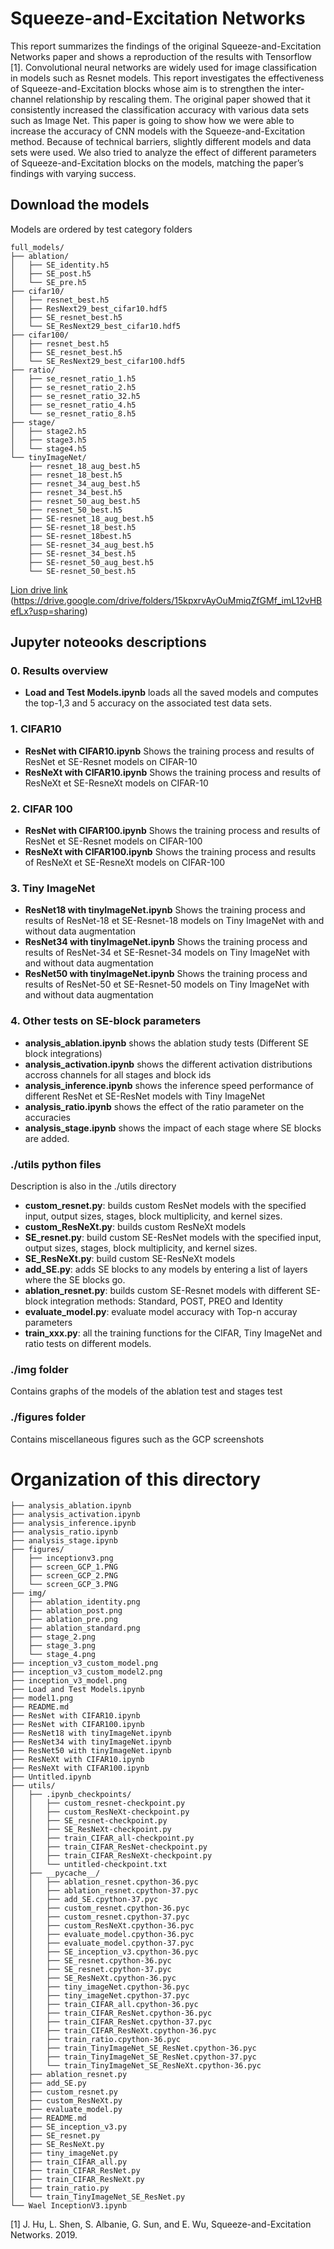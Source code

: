 # Squeeze-and-Excitation Networks
This report summarizes the findings of the original Squeeze-and-Excitation Networks paper and shows a reproduction of the results with Tensorflow [1]. Convolutional neural networks are widely used for image classification in models such as Resnet models. This report investigates the effectiveness of Squeeze-and-Excitation blocks whose aim is to strengthen the inter-channel relationship by rescaling them. The original paper showed that it consistently increased the classification accuracy with various data sets such as Image Net. This paper is going to show how we were able to increase the accuracy of CNN models with the Squeeze-and-Excitation method. Because of technical barriers, slightly different models and data sets were used. We also tried to analyze the effect of different parameters of  Squeeze-and-Excitation blocks on the models, matching the paper’s findings with varying success.

## Download the models
Models are ordered by test category folders
```
full_models/
├── ablation/
│   ├── SE_identity.h5
│   ├── SE_post.h5
│   └── SE_pre.h5
├── cifar10/
│   ├── resnet_best.h5
│   ├── ResNext29_best_cifar10.hdf5
│   ├── SE_resnet_best.h5
│   └── SE_ResNext29_best_cifar10.hdf5
├── cifar100/
│   ├── resnet_best.h5
│   ├── SE_resnet_best.h5
│   └── SE_ResNext29_best_cifar100.hdf5
├── ratio/
│   ├── se_resnet_ratio_1.h5
│   ├── se_resnet_ratio_2.h5
│   ├── se_resnet_ratio_32.h5
│   ├── se_resnet_ratio_4.h5
│   └── se_resnet_ratio_8.h5
├── stage/
│   ├── stage2.h5
│   ├── stage3.h5
│   └── stage4.h5
└── tinyImageNet/
    ├── resnet_18_aug_best.h5
    ├── resnet_18_best.h5
    ├── resnet_34_aug_best.h5
    ├── resnet_34_best.h5
    ├── resnet_50_aug_best.h5
    ├── resnet_50_best.h5
    ├── SE-resnet_18_aug_best.h5
    ├── SE-resnet_18_best.h5
    ├── SE-resnet_18best.h5
    ├── SE-resnet_34_aug_best.h5
    ├── SE-resnet_34_best.h5
    ├── SE-resnet_50_aug_best.h5
    └── SE-resnet_50_best.h5
```
[Lion drive link](https://drive.google.com/drive/folders/15kpxrvAyOuMmiqZfGMf_imL12vHBefLx?usp=sharing)
(https://drive.google.com/drive/folders/15kpxrvAyOuMmiqZfGMf_imL12vHBefLx?usp=sharing)


## Jupyter noteooks descriptions
### 0. Results overview
- **Load and Test Models.ipynb** loads all the saved models and computes the top-1,3 and 5 accuracy on the associated test data sets.
### 1. CIFAR10 
- **ResNet with CIFAR10.ipynb** Shows the training process and results of ResNet et SE-Resnet models on CIFAR-10
- **ResNeXt with CIFAR10.ipynb** Shows the training process and results of ResNeXt et SE-ResneXt models on CIFAR-10
### 2. CIFAR 100
- **ResNet with CIFAR100.ipynb** Shows the training process and results of ResNet et SE-Resnet models on CIFAR-100
- **ResNeXt with CIFAR100.ipynb** Shows the training process and results of ResNeXt et SE-ResneXt models on CIFAR-100
### 3. Tiny ImageNet
- **ResNet18 with tinyImageNet.ipynb** Shows the training process and results of ResNet-18 et SE-Resnet-18 models on Tiny ImageNet with and without data augmentation
- **ResNet34 with tinyImageNet.ipynb** Shows the training process and results of ResNet-34 et SE-Resnet-34 models on Tiny ImageNet with and without data augmentation
- **ResNet50 with tinyImageNet.ipynb** Shows the training process and results of ResNet-50 et SE-Resnet-50 models on Tiny ImageNet with and without data augmentation
### 4. Other tests on SE-block parameters
- **analysis_ablation.ipynb** shows the ablation study tests (Different SE block integrations)
- **analysis_activation.ipynb** shows the different activation distributions accross channels for all stages and block ids
- **analysis_inference.ipynb** shows the inference speed performance of different ResNet et SE-ResNet models with Tiny ImageNet
- **analysis_ratio.ipynb** shows the effect of the ratio parameter on the accuracies
- **analysis_stage.ipynb** shows the impact of each stage where SE blocks are added.

### ./utils python files

Description is also in the ./utils directory 

- **custom_resnet.py**: builds custom ResNet models with the specified input, output sizes, stages, block multiplicity, and kernel sizes.
- **custom_ResNeXt.py**: builds custom ResNeXt models
- **SE_resnet.py**: build custom SE-ResNet models with the specified input, output sizes, stages, block multiplicity, and kernel sizes.
- **SE_ResNeXt.py**: build custom SE-ResNeXt models
- **add_SE.py**: adds SE blocks to any models by entering a list of layers where the SE blocks go.
- **ablation_resnet.py**: builds custom SE-Resnet models with different SE-block integration methods: Standard, POST, PREO and Identity
- **evaluate_model.py**: evaluate model accuracy with Top-n accuray parameters
- **train_xxx.py**: all the training functions for the CIFAR, Tiny ImageNet and ratio tests on different models.

### ./img folder
Contains graphs of the models of the ablation test and stages test
### ./figures folder
Contains miscellaneous figures such as the GCP screenshots
# Organization of this directory

```
├── analysis_ablation.ipynb
├── analysis_activation.ipynb
├── analysis_inference.ipynb
├── analysis_ratio.ipynb
├── analysis_stage.ipynb
├── figures/
│   ├── inceptionv3.png
│   ├── screen_GCP_1.PNG
│   ├── screen_GCP_2.PNG
│   └── screen_GCP_3.PNG
├── img/
│   ├── ablation_identity.png
│   ├── ablation_post.png
│   ├── ablation_pre.png
│   ├── ablation_standard.png
│   ├── stage_2.png
│   ├── stage_3.png
│   └── stage_4.png
├── inception_v3_custom_model.png
├── inception_v3_custom_model2.png
├── inception_v3_model.png
├── Load and Test Models.ipynb
├── model1.png
├── README.md
├── ResNet with CIFAR10.ipynb
├── ResNet with CIFAR100.ipynb
├── ResNet18 with tinyImageNet.ipynb
├── ResNet34 with tinyImageNet.ipynb
├── ResNet50 with tinyImageNet.ipynb
├── ResNeXt with CIFAR10.ipynb
├── ResNeXt with CIFAR100.ipynb
├── Untitled.ipynb
├── utils/
│   ├── .ipynb_checkpoints/
│   │   ├── custom_resnet-checkpoint.py
│   │   ├── custom_ResNeXt-checkpoint.py
│   │   ├── SE_resnet-checkpoint.py
│   │   ├── SE_ResNeXt-checkpoint.py
│   │   ├── train_CIFAR_all-checkpoint.py
│   │   ├── train_CIFAR_ResNet-checkpoint.py
│   │   ├── train_CIFAR_ResNeXt-checkpoint.py
│   │   └── untitled-checkpoint.txt
│   ├── __pycache__/
│   │   ├── ablation_resnet.cpython-36.pyc
│   │   ├── ablation_resnet.cpython-37.pyc
│   │   ├── add_SE.cpython-37.pyc
│   │   ├── custom_resnet.cpython-36.pyc
│   │   ├── custom_resnet.cpython-37.pyc
│   │   ├── custom_ResNeXt.cpython-36.pyc
│   │   ├── evaluate_model.cpython-36.pyc
│   │   ├── evaluate_model.cpython-37.pyc
│   │   ├── SE_inception_v3.cpython-36.pyc
│   │   ├── SE_resnet.cpython-36.pyc
│   │   ├── SE_resnet.cpython-37.pyc
│   │   ├── SE_ResNeXt.cpython-36.pyc
│   │   ├── tiny_imageNet.cpython-36.pyc
│   │   ├── tiny_imageNet.cpython-37.pyc
│   │   ├── train_CIFAR_all.cpython-36.pyc
│   │   ├── train_CIFAR_ResNet.cpython-36.pyc
│   │   ├── train_CIFAR_ResNet.cpython-37.pyc
│   │   ├── train_CIFAR_ResNeXt.cpython-36.pyc
│   │   ├── train_ratio.cpython-36.pyc
│   │   ├── train_TinyImageNet_SE_ResNet.cpython-36.pyc
│   │   ├── train_TinyImageNet_SE_ResNet.cpython-37.pyc
│   │   └── train_TinyImageNet_SE_ResNeXt.cpython-36.pyc
│   ├── ablation_resnet.py
│   ├── add_SE.py
│   ├── custom_resnet.py
│   ├── custom_ResNeXt.py
│   ├── evaluate_model.py
│   ├── README.md
│   ├── SE_inception_v3.py
│   ├── SE_resnet.py
│   ├── SE_ResNeXt.py
│   ├── tiny_imageNet.py
│   ├── train_CIFAR_all.py
│   ├── train_CIFAR_ResNet.py
│   ├── train_CIFAR_ResNeXt.py
│   ├── train_ratio.py
│   └── train_TinyImageNet_SE_ResNet.py
└── Wael InceptionV3.ipynb
```

[1] J. Hu, L. Shen, S. Albanie, G. Sun, and E. Wu, Squeeze-and-Excitation Networks. 2019.
